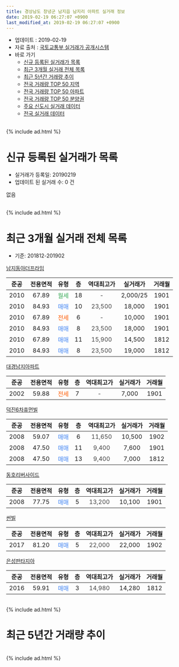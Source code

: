 ```yaml
---
title: 경상남도 창녕군 남지읍 남지리 아파트 실거래 정보
date: 2019-02-19 06:27:07 +0900
last_modified_at: 2019-02-19 06:27:07 +0900
---
```


* 업데이트 : 2019-02-19
* 자료 출처 : [국토교통부 실거래가 공개시스템](http://rt.molit.go.kr)
* 바로 가기
    * [신규 등록된 실거래가 목록](#신규-등록된-실거래가-목록)
    * [최근 3개월 실거래 전체 목록](#최근-3개월-실거래-전체-목록)
    * [최근 5년간 거래량 추이](#최근-5년간-거래량-추이)
    * [전국 거래량 TOP 50 지역](https://inasie.github.io/apt-trade-info/최근-3개월-전국에서-가장-거래가-많이-발생한-지역)
    * [전국 거래량 TOP 50 아파트](https://inasie.github.io/apt-trade-info/최근-3개월-전국에서-가장-거래가-많이-발생한-아파트)
    * [전국 거래량 TOP 50 분양권](https://inasie.github.io/apt-trade-info/최근-3개월-전국에서-가장-거래가-많이-발생한-분양권)
    * [주요 신도시 실거래 데이터](https://inasie.github.io/apt-trade-info/주요-신도시)
    * [전국 실거래 데이터](https://inasie.github.io/apt-trade-info/전국)
<br>
{% include ad.html %}
<br>

# 신규 등록된 실거래가 목록
* 실거래가 등록일: 20190219
* 업데이트 된 실거래 수: 0 건

없음

<br>
{% include ad.html %}
<br>

# 최근 3개월 실거래 전체 목록
* 기준: 201812-201902


[남지동아더프라임](https://search.naver.com/search.naver?query=%EA%B2%BD%EC%83%81%EB%82%A8%EB%8F%84+%EC%B0%BD%EB%85%95%EA%B5%B0+%EB%82%A8%EC%A7%80%EC%9D%8D+%EB%82%A8%EC%A7%80%EB%A6%AC+%EB%82%A8%EC%A7%80%EB%8F%99%EC%95%84%EB%8D%94%ED%94%84%EB%9D%BC%EC%9E%84)

|준공|전용면적|유형|층|역대최고가|실거래가|거래월|
|:---:|:---:|:---:|:---:|:---:|:---:|:---:|
|2010|67.89|<span style="color:#34a853">월세</span>|18|<span style="color:#444444">-</span>|2,000/25|1901|
|2010|84.93|<span style="color:#4285f3">매매</span>|10|<span style="color:#444444">23,500</span>|18,000|1901|
|2010|67.89|<span style="color:#ff5a00">전세</span>|6|<span style="color:#444444">-</span>|10,000|1901|
|2010|84.93|<span style="color:#4285f3">매매</span>|8|<span style="color:#444444">23,500</span>|18,000|1901|
|2010|67.89|<span style="color:#4285f3">매매</span>|11|<span style="color:#444444">15,900</span>|14,500|1812|
|2010|84.93|<span style="color:#4285f3">매매</span>|8|<span style="color:#444444">23,500</span>|19,000|1812|

[대경남지아파트](https://search.naver.com/search.naver?query=%EA%B2%BD%EC%83%81%EB%82%A8%EB%8F%84+%EC%B0%BD%EB%85%95%EA%B5%B0+%EB%82%A8%EC%A7%80%EC%9D%8D+%EB%82%A8%EC%A7%80%EB%A6%AC+%EB%8C%80%EA%B2%BD%EB%82%A8%EC%A7%80%EC%95%84%ED%8C%8C%ED%8A%B8)

|준공|전용면적|유형|층|역대최고가|실거래가|거래월|
|:---:|:---:|:---:|:---:|:---:|:---:|:---:|
|2002|59.88|<span style="color:#ff5a00">전세</span>|7|<span style="color:#444444">-</span>|7,000|1901|

[덕진6차휴먼빌](https://search.naver.com/search.naver?query=%EA%B2%BD%EC%83%81%EB%82%A8%EB%8F%84+%EC%B0%BD%EB%85%95%EA%B5%B0+%EB%82%A8%EC%A7%80%EC%9D%8D+%EB%82%A8%EC%A7%80%EB%A6%AC+%EB%8D%95%EC%A7%846%EC%B0%A8%ED%9C%B4%EB%A8%BC%EB%B9%8C)

|준공|전용면적|유형|층|역대최고가|실거래가|거래월|
|:---:|:---:|:---:|:---:|:---:|:---:|:---:|
|2008|59.07|<span style="color:#4285f3">매매</span>|6|<span style="color:#444444">11,650</span>|10,500|1902|
|2008|47.50|<span style="color:#4285f3">매매</span>|11|<span style="color:#444444">9,400</span>|7,600|1901|
|2008|47.50|<span style="color:#4285f3">매매</span>|13|<span style="color:#444444">9,400</span>|7,000|1812|

[동호리버사이드](https://search.naver.com/search.naver?query=%EA%B2%BD%EC%83%81%EB%82%A8%EB%8F%84+%EC%B0%BD%EB%85%95%EA%B5%B0+%EB%82%A8%EC%A7%80%EC%9D%8D+%EB%82%A8%EC%A7%80%EB%A6%AC+%EB%8F%99%ED%98%B8%EB%A6%AC%EB%B2%84%EC%82%AC%EC%9D%B4%EB%93%9C)

|준공|전용면적|유형|층|역대최고가|실거래가|거래월|
|:---:|:---:|:---:|:---:|:---:|:---:|:---:|
|2008|77.75|<span style="color:#4285f3">매매</span>|5|<span style="color:#444444">13,200</span>|10,100|1901|

[썬빌](https://search.naver.com/search.naver?query=%EA%B2%BD%EC%83%81%EB%82%A8%EB%8F%84+%EC%B0%BD%EB%85%95%EA%B5%B0+%EB%82%A8%EC%A7%80%EC%9D%8D+%EB%82%A8%EC%A7%80%EB%A6%AC+%EC%8D%AC%EB%B9%8C)

|준공|전용면적|유형|층|역대최고가|실거래가|거래월|
|:---:|:---:|:---:|:---:|:---:|:---:|:---:|
|2017|81.20|<span style="color:#4285f3">매매</span>|5|<span style="color:#444444">22,000</span>|22,000|1902|

[은성판타지아](https://search.naver.com/search.naver?query=%EA%B2%BD%EC%83%81%EB%82%A8%EB%8F%84+%EC%B0%BD%EB%85%95%EA%B5%B0+%EB%82%A8%EC%A7%80%EC%9D%8D+%EB%82%A8%EC%A7%80%EB%A6%AC+%EC%9D%80%EC%84%B1%ED%8C%90%ED%83%80%EC%A7%80%EC%95%84)

|준공|전용면적|유형|층|역대최고가|실거래가|거래월|
|:---:|:---:|:---:|:---:|:---:|:---:|:---:|
|2016|59.91|<span style="color:#4285f3">매매</span>|3|<span style="color:#444444">14,980</span>|14,280|1812|


<br>
{% include ad.html %}
<br>

# 최근 5년간 거래량 추이


<div style="width:100%;">
    <canvas id="deal_progress" height="200"></canvas>
</div>

<script>
new Chart(document.getElementById("deal_progress"), {
    type: 'line',
    data: {
        labels: ['201402','201403','201404','201405','201406','201407','201408','201409','201410','201411','201412','201501','201502','201503','201504','201505','201506','201507','201508','201509','201510','201511','201512','201601','201602','201603','201604','201605','201606','201607','201608','201609','201610','201611','201612','201701','201702','201703','201704','201705','201706','201707','201708','201709','201710','201711','201712','201801','201802','201803','201804','201805','201806','201807','201808','201809','201810','201811','201812','201901','201902'],
        datasets: [{
            label: '매매',
            pointRadius: 1,
            data: [7, 20, 10, 10, 8, 11, 4, 11, 7, 2, 10, 26, 13, 10, 20, 8, 22, 10, 6, 4, 14, 7, 4, 6, 6, 7, 12, 14, 9, 5, 3, 5, 15, 14, 5, 7, 2, 12, 9, 10, 10, 10, 4, 12, 5, 8, 6, 4, 3, 7, 6, 7, 7, 9, 3, 7, 6, 4, 4, 4, 2],
            borderColor: "rgba(255, 201, 14, 1)",
            backgroundColor: "rgba(255, 201, 14, 0.5)",
            fill: false,
            lineTension: 0
        },{
            label: '전월세',
            pointRadius: 1,
            data: [4, 3, 7, 2, 4, 2, 3, 5, 3, 3, 0, 3, 3, 7, 3, 5, 6, 2, 1, 2, 2, 5, 3, 3, 3, 6, 5, 2, 4, 2, 3, 1, 5, 4, 5, 6, 5, 10, 8, 6, 5, 5, 1, 5, 4, 4, 5, 3, 0, 4, 3, 4, 2, 4, 3, 2, 4, 6, 0, 3, 0],
            borderColor: "rgba(0, 141, 185, 1)",
            backgroundColor: "rgba(0, 141, 185, 0.5)",
            fill: false,
            lineTension: 0
        }
        ]
    },
    options: {
        responsive: true,
        title: {
            display: false
        },
        tooltips: {
            mode: 'index',
            intersect: false
        },
        hover: {
            mode: 'nearest',
            intersect: true
        },
        scales: {
            xAxes: [{
                display: true,
                scaleLabel: {
                    display: true,
                    labelString: '년/월'
                }
            }],
            yAxes: [{
                display: true,
                ticks: {
                    suggestedMin: 0,
                },
                scaleLabel: {
                    display: true,
                    labelString: '실거래 수'
                }
            }]
        }
    }
});

</script>


<br>
{% include ad.html %}
<br>

